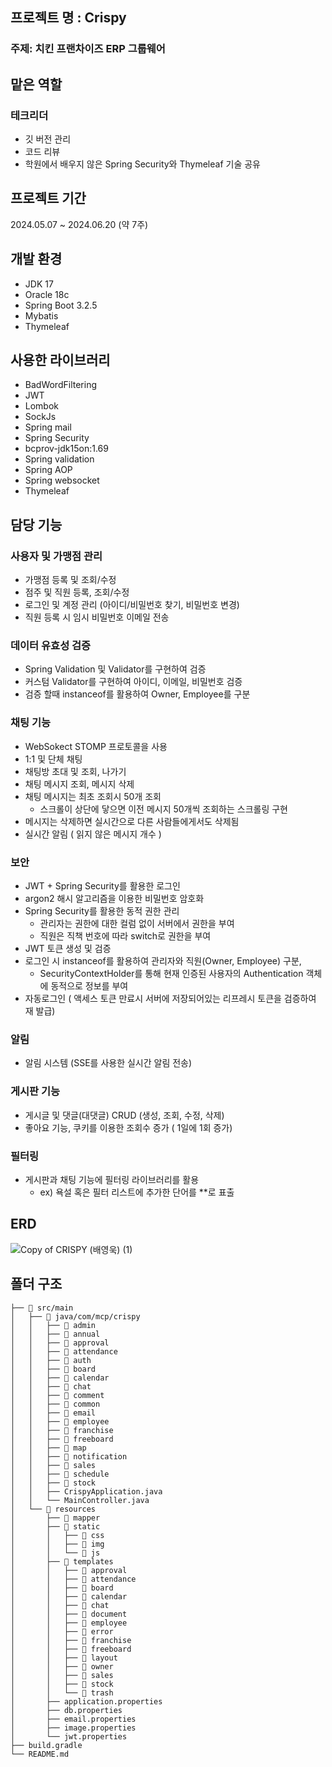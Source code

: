 ## 프로젝트  명 : Crispy
### 주제: 치킨 프랜차이즈 ERP 그룹웨어
## 맡은 역할
### 테크리더
- 깃 버전 관리
- 코드 리뷰
- 학원에서 배우지 않은 Spring Security와 Thymeleaf 기술 공유
## 프로젝트 기간
2024.05.07 ~ 2024.06.20 (약 7주)
## 개발 환경
- JDK 17
- Oracle 18c
- Spring Boot 3.2.5
- Mybatis
- Thymeleaf
## 사용한 라이브러리
- BadWordFiltering
- JWT
- Lombok
- SockJs
- Spring mail
- Spring Security
- bcprov-jdk15on:1.69
- Spring validation
- Spring AOP
- Spring websocket
- Thymeleaf


## 담당 기능
### 사용자 및 가맹점 관리
- 가맹점 등록 및 조회/수정
- 점주 및 직원 등록, 조회/수정
- 로그인 및 계정 관리 (아이디/비밀번호 찾기, 비밀번호 변경)
- 직원 등록 시 임시 비밀번호 이메일 전송

### 데이터 유효성 검증
- Spring Validation 및 Validator를 구현하여 검증
- 커스텀 Validator를 구현하여 아이디, 이메일, 비밀번호 검증
- 검증 할때  instanceof를 활용하여 Owner, Employee를 구분

### 채팅 기능
- WebSokect STOMP 프로토콜을 사용
- 1:1 및 단체 채팅
- 채팅방 초대 및 조회, 나가기
- 채팅 메시지 조회, 메시지 삭제
- 채팅 메시지는 최초 조회시 50개 조회
  - 스크롤이 상단에 닿으면 이전 메시지 50개씩 조회하는 스크롤링 구현
- 메시지는 삭제하면 실시간으로 다른 사람들에게서도 삭제됨
- 실시간 알림 ( 읽지 않은 메시지 개수 )

### 보안
- JWT + Spring Security를 활용한 로그인
- argon2 해시 알고리즘을 이용한 비밀번호 암호화
- Spring Security를 활용한 동적 권한 관리
  - 관리자는 권한에 대한 컬럼 없이 서버에서 권한을 부여
  - 직원은 직책 번호에 따라 switch로 권한을 부여
- JWT 토큰 생성 및 검증
- 로그인 시 instanceof를 활용하여 관리자와 직원(Owner, Employee) 구분,
  - SecurityContextHolder를 통해 현재 인증된 사용자의 Authentication 객체에 동적으로 정보를 부여
- 자동로그인 ( 액세스 토큰 만료시 서버에 저장되어있는 리프레시 토큰을 검증하여 재 발급)

### 알림
- 알림 시스템 (SSE를 사용한 실시간 알림 전송)

### 게시판 기능
- 게시글 및 댓글(대댓글) CRUD (생성, 조회, 수정, 삭제)
- 좋아요 기능, 쿠키를 이용한 조회수 증가 ( 1일에 1회 증가)

### 필터링
- 게시판과 채팅 기능에 필터링 라이브러리를 활용
  - ex) 욕설 혹은 필터 리스트에 추가한 단어를 **로 표출
## ERD
![Copy of CRISPY (배영욱) (1)](https://github.com/user-attachments/assets/5421d506-1b35-4907-932b-b65cc3049b17)
## 폴더 구조
```📦 Crispy
├── 📁 src/main
│   ├── 📁 java/com/mcp/crispy
│   │   ├── 📁 admin
│   │   ├── 📁 annual
│   │   ├── 📁 approval
│   │   ├── 📁 attendance
│   │   ├── 📁 auth
│   │   ├── 📁 board
│   │   ├── 📁 calendar
│   │   ├── 📁 chat
│   │   ├── 📁 comment
│   │   ├── 📁 common
│   │   ├── 📁 email
│   │   ├── 📁 employee
│   │   ├── 📁 franchise
│   │   ├── 📁 freeboard
│   │   ├── 📁 map
│   │   ├── 📁 notification
│   │   ├── 📁 sales
│   │   ├── 📁 schedule
│   │   ├── 📁 stock
│   │   ├── CrispyApplication.java
│   │   └── MainController.java
│   └── 📁 resources
│       ├── 📁 mapper
│       ├── 📁 static
│       │   ├── 📁 css
│       │   ├── 📁 img
│       │   └── 📁 js
│       ├── 📁 templates
│       │   ├── 📁 approval
│       │   ├── 📁 attendance
│       │   ├── 📁 board
│       │   ├── 📁 calendar
│       │   ├── 📁 chat
│       │   ├── 📁 document
│       │   ├── 📁 employee
│       │   ├── 📁 error
│       │   ├── 📁 franchise
│       │   ├── 📁 freeboard
│       │   ├── 📁 layout
│       │   ├── 📁 owner
│       │   ├── 📁 sales
│       │   ├── 📁 stock
│       │   └── 📁 trash
│       ├── application.properties
│       ├── db.properties
│       ├── email.properties
│       ├── image.properties
│       └── jwt.properties
├── build.gradle
└── README.md
```
